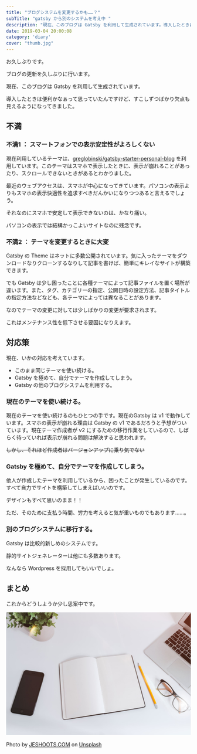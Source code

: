 ```yaml
---
title: "ブログシステムを変更するかも……？"
subTitle: "gatsby から別のシステムを考え中 "
description: "現在、このブログは Gatsby を利用して生成されています。導入したときは便利かなぁって思っていたんですけど、すこしずつばかり欠点も見えるようになってきました。"
date: 2019-03-04 20:00:08
category: 'diary'
cover: "thumb.jpg"
---
```


お久しぶりです。

ブログの更新を久しぶりに行います。

現在、このブログは Gatsby を利用して生成されています。

導入したときは便利かなぁって思っていたんですけど、すこしずつばかり欠点も見えるようになってきました。

## 不満

### 不満1 ： スマートフォンでの表示安定性がよろしくない

現在利用しているテーマは、[greglobinski/gatsby-starter-personal-blog](https://github.com/greglobinski/gatsby-starter-personal-blog) を利用しています。このテーマはスマホで表示したときに、表示が崩れることがあったり、スクロールできないときがあるとわかりました。

最近のウェブアクセスは、スマホが中心になってきています。パソコンの表示よりもスマホの表示快適性を追求すべきだんかいになりつつあると言えるでしょう。

それなのにスマホで安定して表示できないのは、かなり痛い。

パソコンの表示では結構かっこよいサイトなのに残念です。

### 不満2 ： テーマを変更するときに大変

Gatsby の Theme はネットに多数公開されています。気に入ったテーマをダウンロードなりクローンするなりして記事を書けば、簡単にキレイなサイトが構築できます。

でも Gatsby は少し困ったことに各種テーマによって記事ファイルを置く場所が違います。また、タグ、カテゴリーの指定、公開日時の設定方法、記事タイトルの指定方法などなども、各テーマによっては異なることがあります。

なのでテーマの変更に対しては少しばかりの変更が要求されます。

これはメンテナンス性を低下させる要因になりえます。

## 対応策

現在、いかの対応を考えています。

- このまま同じテーマを使い続ける。
- Gatsby を極めて、自分でテーマを作成してしまう。
- Gatsby の他のブログシステムを利用する。

### 現在のテーマを使い続ける。

現在のテーマを使い続けるのもひとつの手です。現在のGatsby は v1 で動作しています。スマホの表示が崩れる理由は Gatsby の v1 であるだろうと予想がついています。現在テーマ作成者が v2 にするための移行作業をしているので、しばらく待っていれば表示が崩れる問題は解決すると思われます。

~~しかし、それほど作成者はバージョンアップに乗り気でない~~

### Gatsby を極めて、自分でテーマを作成してしまう。

他人が作成したテーマを利用しているから、困ったことが発生しているのです。すべて自力でサイトを構築してしまえばいいのです。

デザインもすべて思いのまま！！

ただ、そのために支払う時間、労力を考えると気が重いものでもあります……。

### 別のブログシステムに移行する。

Gatsby は比較的新しめのシステムです。

静的サイトジェネレーターは他にも多数あります。

なんなら Wordpress を採用してもいいでしょ。

## まとめ

これからどうしようか少し思案中です。

![note](./images/note.jpg)

Photo by [JESHOOTS.COM](https://unsplash.com/photos/pUAM5hPaCRI?utm_source=unsplash&utm_medium=referral&utm_content=creditCopyText) on [Unsplash](https://unsplash.com/search/photos/blog?utm_source=unsplash&utm_medium=referral&utm_content=creditCopyText)
